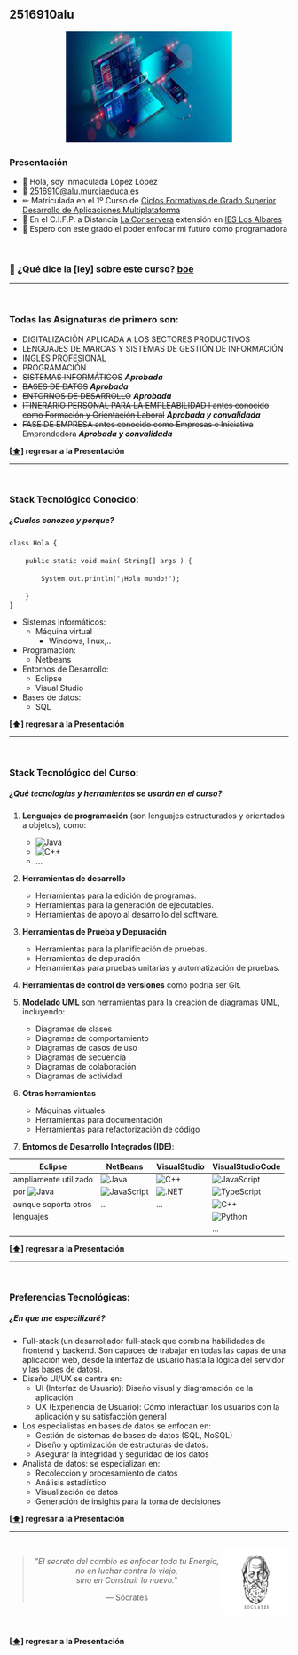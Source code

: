 ## 2516910alu 




 <p align="center">
  <img width="300" height="200" src="carpeta_imagenes/imagenordenador.jpg.jpeg">
</p>

### <a name="toc">Presentación</a>

- 👑 Hola, soy Inmaculada López López 
- 📧 <2516910@alu.murciaeduca.es>
- ✏ Matriculada en el 1º Curso de [Ciclos Formativos de Grado Superior Desarrollo de Aplicaciones Multiplataforma](https://es.wikipedia.org/wiki/Ciclos_formativos_de_grado_superior "Vocational training")
- 🏫 En el C.I.F.P. a Distancia [La Conservera](https://sites.google.com/view/fplaconservera) extensión en [IES Los Albares](https://www.ieslosalbares.es/)  
- 👣 Espero con este grado el poder enfocar mi futuro como programadora  

<br>

### 📎 ¿Qué dice la [ley] sobre este curso? [boe]

---
<br>

### Todas las Asignaturas de primero son:  



* DIGITALIZACIÓN APLICADA A LOS SECTORES PRODUCTIVOS  
* LENGUAJES DE MARCAS Y SISTEMAS DE GESTIÓN DE INFORMACIÓN  
* INGLÉS PROFESIONAL   
* PROGRAMACIÓN  
* ~~SISTEMAS INFORMÁTICOS~~ ***Aprobada***  
* ~~BASES DE DATOS~~ ***Aprobada***  
* ~~ENTORNOS DE DESARROLLO~~ ***Aprobada***  
* ~~ITINERARIO PERSONAL PARA LA EMPLEABILIDAD I antes conocido como Formación y Orientación Laboral~~ ***Aprobada y convalidada***  
* ~~FASE DE EMPRESA antes conocido como Empresas e Iniciativa Emprendedora~~ ***Aprobada y convalidada***  

**[[⬆]](#toc) regresar a la Presentación**

---
<br>

### Stack Tecnológico Conocido:

##### *¿Cuales conozco y porque?*


 
```programa básico en java 
class Hola {

    public static void main( String[] args ) {
    
        System.out.println("¡Hola mundo!");
        
    } 
}
```


- Sistemas informáticos: 
    - Máquina virtual
        - Windows, linux,.. 
- Programación:
    - Netbeans
- Entornos de Desarrollo:
    - Eclipse
    - Visual Studio
- Bases de datos:
    - SQL

**[[⬆]](#toc) regresar a la Presentación**

---
<br>

### Stack Tecnológico del Curso:


##### *¿Qué tecnologías y herramientas se usarán en el curso?*


1. **Lenguajes de programación** (son lenguajes estructurados y orientados a objetos), como:  
    * ![Java](https://img.shields.io/badge/Java-ED8B00?style=flat&logo=openjdk&logoColor=white)
    * ![C++](https://img.shields.io/badge/C%2B%2B-00599C?style=flat&logo=c%2B%2B&logoColor=white)
    * ...
      
1. **Herramientas de desarrollo**
    * Herramientas para la edición de programas.
    * Herramientas para la generación de ejecutables.
    * Herramientas de apoyo al desarrollo del software.

1. **Herramientas de Prueba y Depuración**
    * Herramientas para la planificación de pruebas.
    * Herramientas de depuración
    * Herramientas para pruebas unitarias y automatización de pruebas.

1. **Herramientas de control de versiones** como podría ser Git.

1. **Modelado UML** son herramientas para la creación de diagramas UML, incluyendo:
    * Diagramas de clases
    * Diagramas de comportamiento
    * Diagramas de casos de uso
    * Diagramas de secuencia
    * Diagramas de colaboración
    * Diagramas de actividad

1. **Otras herramientas**
    * Máquinas virtuales 
    * Herramientas para documentación
    * Herramientas para refactorización de código
      
1. **Entornos de Desarrollo Integrados (IDE)**:

  | **Eclipse** | **NetBeans** | **VisualStudio** | **VisualStudioCode** |
  |-------------|---------------|------------------|----------------------|
  | ampliamente utilizado   |  ![Java](https://img.shields.io/badge/Java-ED8B00?style=flat&logo=openjdk&logoColor=white)   | ![C++](https://img.shields.io/badge/C%2B%2B-00599C?style=flat&logo=c%2B%2B&logoColor=white) |  ![JavaScript](https://img.shields.io/badge/JavaScript-F7DF1E?style=flat&logo=javascript&logoColor=black)  |
  | por  ![Java](https://img.shields.io/badge/Java-ED8B00?style=flat&logo=openjdk&logoColor=white) | ![JavaScript](https://img.shields.io/badge/JavaScript-F7DF1E?style=flat&logo=javascript&logoColor=black) | ![.NET](https://img.shields.io/badge/.NET-512BD4?style=flat&logo=.net&logoColor=white)  | ![TypeScript](https://img.shields.io/badge/TypeScript-3178C6?style=flat&logo=typescript&logoColor=white)  |
  | aunque soporta otros | ... | ... | ![C++](https://img.shields.io/badge/C%2B%2B-00599C?style=flat&logo=c%2B%2B&logoColor=white) | ![C++](https://img.shields.io/badge/C%2B%2B-00599C?style=flat&logo=c%2B%2B&logoColor=white) |
  | lenguajes |  |  | ![Python](https://img.shields.io/badge/Python-3776AB?style=flat&logo=python&logoColor=white)  |
  |  |  |  | ... |   
  

**[[⬆]](#toc) regresar a la Presentación**

---
<br>

### Preferencias Tecnológicas:


 ##### *¿En que me especilizaré?*

- Full-stack (un desarrollador full-stack que combina habilidades de frontend y backend. Son capaces de trabajar en todas las capas de una aplicación web, desde la interfaz de usuario hasta la lógica del servidor y las bases de datos).
- Diseño UI/UX se centra en:
   * UI (Interfaz de Usuario): Diseño visual y diagramación de la aplicación
   * UX (Experiencia de Usuario): Cómo interactúan los usuarios con la aplicación y su satisfacción general
- Los especialistas en bases de datos se enfocan en:
   * Gestión de sistemas de bases de datos (SQL, NoSQL)
   * Diseño y optimización de estructuras de datos.
   * Asegurar la integridad y seguridad de los datos
- Analista de datos: se especializan en:
    * Recolección y procesamiento de datos
    * Análisis estadístico
    * Visualización de datos
    * Generación de insights para la toma de decisiones

**[[⬆]](#toc) regresar a la Presentación**

---
<br>

<img src="carpeta_imagenes/foto sovrates.png" width="120px" height="120px" align="right" alt="logo">

<div align="center">

> *"El secreto del cambio es enfocar toda tu Energía,  
> no en luchar contra lo viejo,  
> sino en Construir lo nuevo."*
> 
> — Sócrates

</div>    

<br><br>

**[[⬆]](#toc) regresar a la Presentación**   


[boe]: https://www.boe.es/diario_boe/txt.php?id=BOE-A-2023-13221
